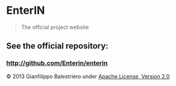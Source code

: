 # EnterIN

> The official project website

## See the official repository:

### http://github.com/Enterin/enterin
		
© 2013 Gianfilippo Balestriero under [Apache License, Version 2.0](http://www.apache.org/licenses/LICENSE-2.0)
